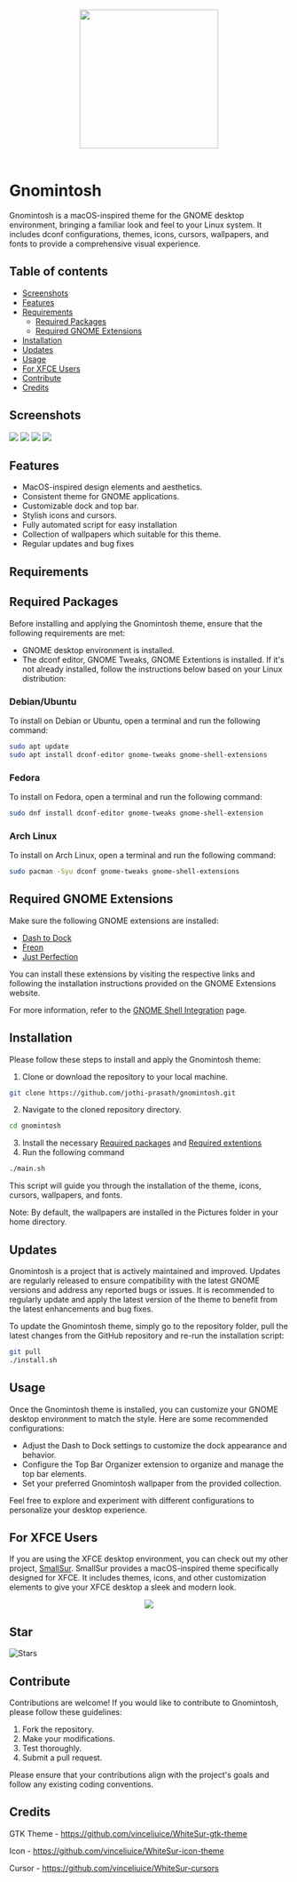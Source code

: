 <div align="center">
<img src="./images/gnomintosh.png" hight="250px" width="250px" style="padding: 20px 20px;"></img>
</div>

# Gnomintosh
Gnomintosh is a macOS-inspired theme for the GNOME desktop environment, bringing a familiar look and feel to your Linux system. It includes dconf configurations, themes, icons, cursors, wallpapers, and fonts to provide a comprehensive visual experience.

## Table of contents
- [Screenshots](#screenshots)
- [Features](#features)
- [Requirements](#requirements)
  - [Required Packages](#required-packages)
  - [Required GNOME Extensions](#required-gnome-extensions)
- [Installation](#installation)
- [Updates](#updates)
- [Usage](#usage)
- [For XFCE Users](#for-xfce-users)
- [Contribute](#contribute)
- [Credits](#contribute)

## Screenshots
![](./images/1.png)
![](./images/2.png)
![](./images/3.png)
![](./images/4.png)

## Features

- MacOS-inspired design elements and aesthetics.
- Consistent theme for GNOME applications.
- Customizable dock and top bar.
- Stylish icons and cursors.
- Fully automated script for easy installation
- Collection of wallpapers which suitable for this theme.
- Regular updates and bug fixes

## Requirements
## Required Packages
Before installing and applying the Gnomintosh theme, ensure that the following requirements are met:

- GNOME desktop environment is installed.
- The dconf editor, GNOME Tweaks, GNOME Extentions is installed. If it's not already installed, follow the instructions below based on your Linux distribution:

### Debian/Ubuntu
To install on Debian or Ubuntu, open a terminal and run the following command:
```bash
sudo apt update
sudo apt install dconf-editor gnome-tweaks gnome-shell-extensions
```
### Fedora
To install on Fedora, open a terminal and run the following command:
```bash
sudo dnf install dconf-editor gnome-tweaks gnome-shell-extension
```

### Arch Linux
To install on Arch Linux, open a terminal and run the following command:
```bash
sudo pacman -Syu dconf gnome-tweaks gnome-shell-extensions
```

## Required GNOME Extensions
Make sure the following GNOME extensions are installed:
- [Dash to Dock](https://extensions.gnome.org/extension/307/dash-to-dock/)
- [Freon](https://extensions.gnome.org/extension/841/freon/)
- [Just Perfection](https://extensions.gnome.org/extension/3843/just-perfection/)

You can install these extensions by visiting the respective links and following the installation instructions provided on the GNOME Extensions website.

For more information, refer to the [GNOME Shell Integration](https://wiki.gnome.org/action/show/Projects/GnomeShellIntegration/Installation) page.

## Installation
Please follow these steps to install and apply the Gnomintosh theme:

1. Clone or download the repository to your local machine.
```bash
git clone https://github.com/jothi-prasath/gnomintosh.git
```
2. Navigate to the cloned repository directory.
```bash
cd gnomintosh
```
3. Install the necessary [Required packages](#required-packages) and [Required extentions](#required-gnome-extensions)
4. Run the following command
```bash
./main.sh
```
This script will guide you through the installation of the theme, icons, cursors, wallpapers, and fonts.

Note: By default, the wallpapers are installed in the Pictures folder in your home directory.

## Updates
Gnomintosh is a project that is actively maintained and improved. Updates are regularly released to ensure compatibility with the latest GNOME versions and address any reported bugs or issues. It is recommended to regularly update and apply the latest version of the theme to benefit from the latest enhancements and bug fixes.

To update the Gnomintosh theme, simply go to the repository folder, pull the latest changes from the GitHub repository and re-run the installation script:
```bash
git pull
./install.sh
```

## Usage
Once the Gnomintosh theme is installed, you can customize your GNOME desktop environment to match the style. Here are some recommended configurations:
- Adjust the Dash to Dock settings to customize the dock appearance and behavior.
- Configure the Top Bar Organizer extension to organize and manage the top bar elements.
- Set your preferred Gnomintosh wallpaper from the provided collection.

Feel free to explore and experiment with different configurations to personalize your desktop experience.

## For XFCE Users
If you are using the XFCE desktop environment, you can check out my other project, [SmallSur](https://github.com/jothi-prasath/SmallSur). SmallSur provides a macOS-inspired theme specifically designed for XFCE. It includes themes, icons, and other customization elements to give your XFCE desktop a sleek and modern look.

<p align="center"> <a href="https://github.com/jothi-prasath/SmallSur">
<img src="https://raw.githubusercontent.com/jothi-prasath/SmallSur/master/img/sample1.png"/>
</a> </p>

## Star

![Stars](https://api.star-history.com/svg?repos=jothi-prasath/gnomintosh&type=Date)

## Contribute
Contributions are welcome! If you would like to contribute to Gnomintosh, please follow these guidelines:

1. Fork the repository.
2. Make your modifications.
3. Test thoroughly.
4. Submit a pull request.

Please ensure that your contributions align with the project's goals and follow any existing coding conventions.

## Credits
GTK Theme - https://github.com/vinceliuice/WhiteSur-gtk-theme

Icon - https://github.com/vinceliuice/WhiteSur-icon-theme

Cursor - https://github.com/vinceliuice/WhiteSur-cursors
